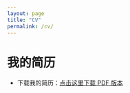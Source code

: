 ```yaml
---
layout: page
title: "CV"
permalink: /cv/
---
```


# 我的简历

- 下载我的简历：<a href="assets/cv.pdf" download>点击这里下载 PDF 版本</a>
